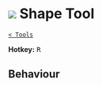# ![](https://raw.githubusercontent.com/jbunke/stipple-effect/master/res/icons/shape_tool.png) Shape Tool

[`< Tools`](./tools.md)

**Hotkey:** <kbd>R</kbd>

## Behaviour

<!-- TODO -->

